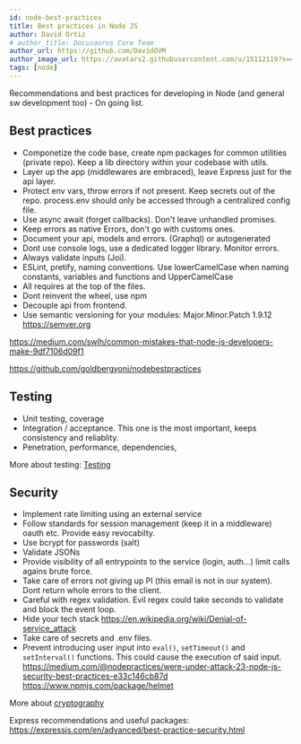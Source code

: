 ```yaml
---
id: node-best-practices
title: Best practices in Node JS
author: David Ortiz
# author_title: Docusaurus Core Team
author_url: https://github.com/DavidOVM
author_image_url: https://avatars2.githubusercontent.com/u/15112119?s=460&u=87d77526d3584da629e60e6cf8c5f65b0f9749c7&v=4
tags: [node]
---
```


Recommendations and best practices for developing in Node (and general sw development too) - On going list.

<!--truncate-->

## Best practices

- Componetize the code base, create npm packages for common utilities (private repo). Keep a lib directory within your codebase with utils.
- Layer up the app (middlewares are embraced), leave Express just for the api layer.
- Protect env vars, throw errors if not present. Keep secrets out of the repo. process.env should only be accessed through a centralized config file.
- Use async await (forget callbacks). Don't leave unhandled promises.
- Keep errors as native Errors, don't go with customs ones.
- Document your api, models and errors. (Graphql) or autogenerated
- Dont use console logs, use a dedicated logger library. Monitor errors.
- Always validate inputs (Joi).
- ESLint, pretify, naming conventions. Use lowerCamelCase when naming constants, variables and functions and UpperCamelCase
- All requires at the top of the files.
- Dont reinvent the wheel, use npm
- Decouple api from frontend.
- Use semantic versioning for your modules: Major.Minor.Patch 1.9.12 <https://semver.org>

<https://medium.com/swlh/common-mistakes-that-node-js-developers-make-9df7106d09f1>

<https://github.com/goldbergyoni/nodebestpractices>

## Testing

- Unit testing, coverage
- Integration / acceptance. This one is the most important, keeps consistency and reliablity.
- Penetration, performance, dependencies,

More about testing: [Testing](testing)

## Security

- Implement rate limiting using an external service
- Follow standards for session management (keep it in a middleware) oauth etc. Provide easy revocabilty.
- Use bcrypt for passwords (salt)
- Validate JSONs
- Provide visibility of all entrypoints to the service (login, auth...) limit calls agains brute force.
- Take care of errors not giving up PI (this email is not in our system). Dont return whole errors to the client.
- Careful with regex validation. Evil regex could take seconds to validate and block the event loop.
- Hide your tech stack <https://en.wikipedia.org/wiki/Denial-of-service_attack>
- Take care of secrets and .env files.
- Prevent introducing user input into `eval()`, `setTimeout()` and `setInterval()` functions. This could cause the execution of said input.
  <https://medium.com/@nodepractices/were-under-attack-23-node-js-security-best-practices-e33c146cb87d>
  <https://www.npmjs.com/package/helmet>

More about [cryptography](../docs/node/cryptography/crypto)

Express recommendations and useful packages: <https://expressjs.com/en/advanced/best-practice-security.html>
